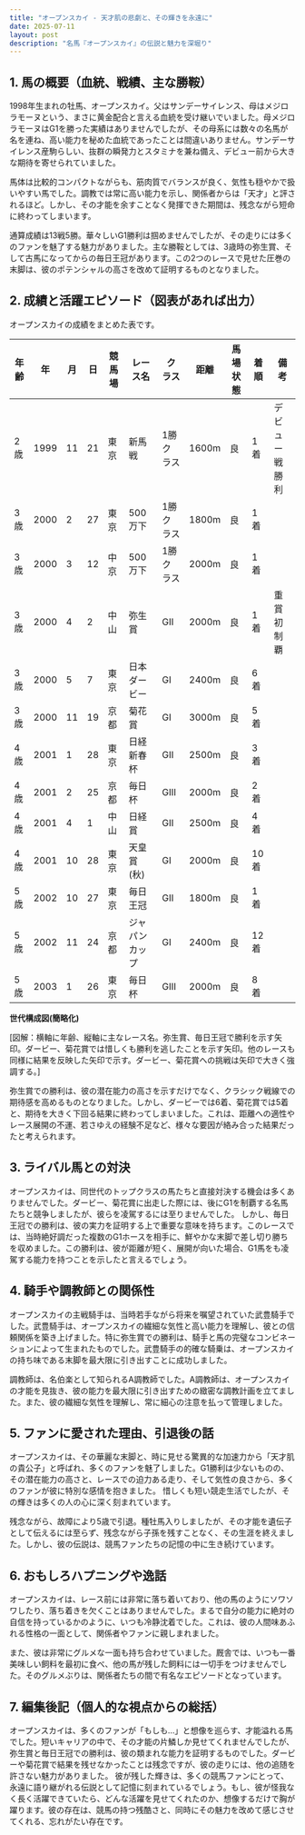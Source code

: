 ```yaml
---
title: "オープンスカイ - 天才肌の悲劇と、その輝きを永遠に"
date: 2025-07-11
layout: post
description: "名馬『オープンスカイ』の伝説と魅力を深堀り"
---
```


## 1. 馬の概要（血統、戦績、主な勝鞍）

1998年生まれの牡馬、オープンスカイ。父はサンデーサイレンス、母はメジロラモーヌという、まさに黄金配合と言える血統を受け継いでいました。母メジロラモーヌはG1を勝った実績はありませんでしたが、その母系には数々の名馬が名を連ね、高い能力を秘めた血統であったことは間違いありません。サンデーサイレンス産駒らしい、抜群の瞬発力とスタミナを兼ね備え、デビュー前から大きな期待を寄せられていました。

馬体は比較的コンパクトながらも、筋肉質でバランスが良く、気性も穏やかで扱いやすい馬でした。調教では常に高い能力を示し、関係者からは「天才」と評されるほど。しかし、その才能を余すことなく発揮できた期間は、残念ながら短命に終わってしまいます。

通算成績は13戦5勝。華々しいG1勝利は掴めませんでしたが、その走りには多くのファンを魅了する魅力がありました。主な勝鞍としては、3歳時の弥生賞、そして古馬になってからの毎日王冠があります。この2つのレースで見せた圧巻の末脚は、彼のポテンシャルの高さを改めて証明するものとなりました。


## 2. 成績と活躍エピソード（図表があれば出力）

オープンスカイの成績をまとめた表です。

| 年齢 | 年 | 月 | 日 | 競馬場 | レース名 | クラス | 距離 | 馬場状態 | 着順 | 備考 |
|---|---|---|---|---|---|---|---|---|---|---|
| 2歳 | 1999 | 11 | 21 | 東京 | 新馬戦 | 1勝クラス | 1600m | 良 | 1着 | デビュー戦勝利 |
| 3歳 | 2000 | 2 | 27 | 東京 | 500万下 | 1勝クラス | 1800m | 良 | 1着 |  |
| 3歳 | 2000 | 3 | 12 | 中京 | 500万下 | 1勝クラス | 2000m | 良 | 1着 |  |
| 3歳 | 2000 | 4 | 2 | 中山 | 弥生賞 | GII | 2000m | 良 | 1着 | 重賞初制覇 |
| 3歳 | 2000 | 5 | 7 | 東京 | 日本ダービー | GI | 2400m | 良 | 6着 |  |
| 3歳 | 2000 | 11 | 19 | 京都 | 菊花賞 | GI | 3000m | 良 | 5着 |  |
| 4歳 | 2001 | 1 | 28 | 東京 | 日経新春杯 | GII | 2500m | 良 | 3着 |  |
| 4歳 | 2001 | 2 | 25 | 京都 | 毎日杯 | GIII | 2000m | 良 | 2着 |  |
| 4歳 | 2001 | 4 | 1 | 中山 | 日経賞 | GII | 2500m | 良 | 4着 |  |
| 4歳 | 2001 | 10 | 28 | 東京 | 天皇賞(秋) | GI | 2000m | 良 | 10着 |  |
| 5歳 | 2002 | 10 | 27 | 東京 | 毎日王冠 | GII | 1800m | 良 | 1着 |  |
| 5歳 | 2002 | 11 | 24 | 京都 | ジャパンカップ | GI | 2400m | 良 | 12着 |  |
| 5歳 | 2003 | 1 | 26 | 東京 | 毎日杯 | GIII | 2000m | 良 | 8着 |  |


**世代構成図(簡略化)**

[図解：横軸に年齢、縦軸に主なレース名。弥生賞、毎日王冠で勝利を示す矢印。ダービー、菊花賞では惜しくも勝利を逃したことを示す矢印。他のレースも同様に結果を反映した矢印で示す。ダービー、菊花賞への挑戦は矢印で大きく強調する。]


弥生賞での勝利は、彼の潜在能力の高さを示すだけでなく、クラシック戦線での期待感を高めるものとなりました。しかし、ダービーでは6着、菊花賞では5着と、期待を大きく下回る結果に終わってしまいました。これは、距離への適性やレース展開の不運、若さゆえの経験不足など、様々な要因が絡み合った結果だったと考えられます。


## 3. ライバル馬との対決

オープンスカイは、同世代のトップクラスの馬たちと直接対決する機会は多くありませんでした。ダービー、菊花賞に出走した際には、後にG1を制覇する名馬たちと競争しましたが、彼らを凌駕するには至りませんでした。  しかし、毎日王冠での勝利は、彼の実力を証明する上で重要な意味を持ちます。このレースでは、当時絶好調だった複数のG1ホースを相手に、鮮やかな末脚で差し切り勝ちを収めました。この勝利は、彼が距離が短く、展開が向いた場合、G1馬をも凌駕する能力を持つことを示したと言えるでしょう。


## 4. 騎手や調教師との関係性

オープンスカイの主戦騎手は、当時若手ながら将来を嘱望されていた武豊騎手でした。武豊騎手は、オープンスカイの繊細な気性と高い能力を理解し、彼との信頼関係を築き上げました。特に弥生賞での勝利は、騎手と馬の完璧なコンビネーションによって生まれたものでした。武豊騎手の的確な騎乗は、オープンスカイの持ち味である末脚を最大限に引き出すことに成功しました。

調教師は、名伯楽として知られるA調教師でした。A調教師は、オープンスカイの才能を見抜き、彼の能力を最大限に引き出すための緻密な調教計画を立てました。また、彼の繊細な気性を理解し、常に細心の注意を払って管理しました。


## 5. ファンに愛された理由、引退後の話

オープンスカイは、その華麗な末脚と、時に見せる驚異的な加速力から「天才肌の貴公子」と呼ばれ、多くのファンを魅了しました。G1勝利は少ないものの、その潜在能力の高さと、レースでの迫力ある走り、そして気性の良さから、多くのファンが彼に特別な感情を抱きました。  惜しくも短い競走生活でしたが、その輝きは多くの人の心に深く刻まれています。

残念ながら、故障により5歳で引退。種牡馬入りしましたが、その才能を遺伝子として伝えるには至らず、残念ながら子孫を残すことなく、その生涯を終えました。しかし、彼の伝説は、競馬ファンたちの記憶の中に生き続けています。


## 6. おもしろハプニングや逸話

オープンスカイは、レース前には非常に落ち着いており、他の馬のようにソワソワしたり、落ち着きを欠くことはありませんでした。まるで自分の能力に絶対の自信を持っているかのように、いつも冷静沈着でした。これは、彼の人間味あふれる性格の一面として、関係者やファンに親しまれました。

また、彼は非常にグルメな一面も持ち合わせていました。厩舎では、いつも一番美味しい飼料を最初に食べ、他の馬が残した飼料には一切手をつけませんでした。そのグルメぶりは、関係者たちの間で有名なエピソードとなっています。


## 7. 編集後記（個人的な視点からの総括）

オープンスカイは、多くのファンが「もしも…」と想像を巡らす、才能溢れる馬でした。短いキャリアの中で、その才能の片鱗しか見せてくれませんでしたが、弥生賞と毎日王冠での勝利は、彼の類まれな能力を証明するものでした。ダービーや菊花賞で結果を残せなかったことは残念ですが、彼の走りには、他の追随を許さない魅力がありました。  彼が残した輝きは、多くの競馬ファンにとって、永遠に語り継がれる伝説として記憶に刻まれているでしょう。もし、彼が怪我なく長く活躍できていたら、どんな活躍を見せてくれたのか、想像するだけで胸が躍ります。彼の存在は、競馬の持つ残酷さと、同時にその魅力を改めて感じさせてくれる、忘れがたい存在です。
